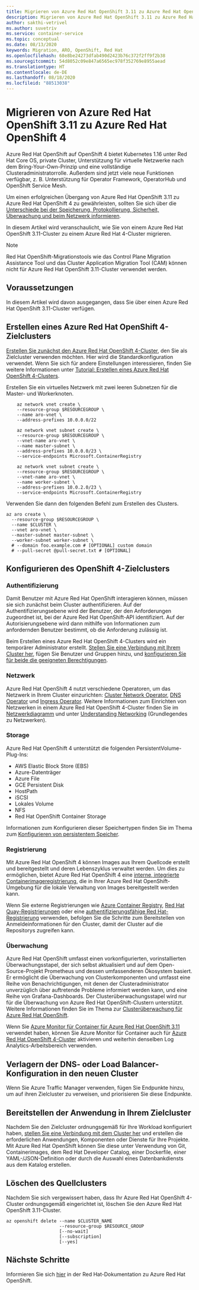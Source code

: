 ```yaml
---
title: Migrieren von Azure Red Hat OpenShift 3.11 zu Azure Red Hat OpenShift 4
description: Migrieren von Azure Red Hat OpenShift 3.11 zu Azure Red Hat OpenShift 4
author: sakthi-vetrivel
ms.author: suvetriv
ms.service: container-service
ms.topic: conceptual
ms.date: 08/13/2020
keywords: Migration, ARO, OpenShift, Red Hat
ms.openlocfilehash: 68e8be24273dfab490d2423b76c372f2ff9f2b38
ms.sourcegitcommit: 54d8052c09e847a6565ec978f352769e8955aead
ms.translationtype: HT
ms.contentlocale: de-DE
ms.lasthandoff: 08/18/2020
ms.locfileid: "88513038"
---
```

# <a name="migrate-from-azure-red-hat-openshift-311-to-azure-red-hat-openshift-4"></a>Migrieren von Azure Red Hat OpenShift 3.11 zu Azure Red Hat OpenShift 4

Azure Red Hat OpenShift auf OpenShift 4 bietet Kubernetes 1.16 unter Red Hat Core OS, private Cluster, Unterstützung für virtuelle Netzwerke nach dem Bring-Your-Own-Prinzip und eine vollständige Clusteradministratorrolle. Außerdem sind jetzt viele neue Funktionen verfügbar, z. B. Unterstützung für Operator Framework, OperatorHub und OpenShift Service Mesh.

Um einen erfolgreichen Übergang von Azure Red Hat OpenShift 3.11 zu Azure Red Hat OpenShift 4 zu gewährleisten, sollten Sie sich über die [Unterschiede bei der Speicherung, Protokollierung, Sicherheit, Überwachung und beim Netzwerk informieren](https://docs.openshift.com/container-platform/4.4/migration/migrating_3_4/planning-migration-3-to-4.html).

In diesem Artikel wird veranschaulicht, wie Sie von einem Azure Red Hat OpenShift 3.11-Cluster zu einem Azure Red Hat 4-Cluster migrieren.

> [!NOTE]
> Red Hat OpenShift-Migrationstools wie das Control Plane Migration Assistance Tool und das Cluster Application Migration Tool (CAM) können nicht für Azure Red Hat OpenShift 3.11-Cluster verwendet werden.

## <a name="before-you-begin"></a>Voraussetzungen

In diesem Artikel wird davon ausgegangen, dass Sie über einen Azure Red Hat OpenShift 3.11-Cluster verfügen.

## <a name="create-a-target-azure-red-hat-openshift-4-cluster"></a>Erstellen eines Azure Red Hat OpenShift 4-Zielclusters

[Erstellen Sie zunächst den Azure Red Hat OpenShift 4-Cluster](tutorial-create-cluster.md), den Sie als Zielcluster verwenden möchten. Hier wird die Standardkonfiguration verwendet. Wenn Sie sich für andere Einstellungen interessieren, finden Sie weitere Informationen unter [Tutorial: Erstellen eines Azure Red Hat OpenShift 4-Clusters](tutorial-create-cluster.md).

Erstellen Sie ein virtuelles Netzwerk mit zwei leeren Subnetzen für die Master- und Workerknoten.

```azurecli-interactive
    az network vnet create \
    --resource-group $RESOURCEGROUP \
    --name aro-vnet \
    --address-prefixes 10.0.0.0/22

    az network vnet subnet create \
    --resource-group $RESOURCEGROUP \
    --vnet-name aro-vnet \
    --name master-subnet \
    --address-prefixes 10.0.0.0/23 \
    --service-endpoints Microsoft.ContainerRegistry

    az network vnet subnet create \
    --resource-group $RESOURCEGROUP \
    --vnet-name aro-vnet \
    --name worker-subnet \
    --address-prefixes 10.0.2.0/23 \
    --service-endpoints Microsoft.ContainerRegistry
```

Verwenden Sie dann den folgenden Befehl zum Erstellen des Clusters.

```azurecli-interactive
az aro create \
  --resource-group $RESOURCEGROUP \
  --name $CLUSTER \
  --vnet aro-vnet \
  --master-subnet master-subnet \
  --worker-subnet worker-subnet \
  # --domain foo.example.com # [OPTIONAL] custom domain
  # --pull-secret @pull-secret.txt # [OPTIONAL]
```

## <a name="configure-the-target-openshift-4-cluster"></a>Konfigurieren des OpenShift 4-Zielclusters

### <a name="authentication"></a>Authentifizierung

Damit Benutzer mit Azure Red Hat OpenShift interagieren können, müssen sie sich zunächst beim Cluster authentifizieren. Auf der Authentifizierungsebene wird der Benutzer, der den Anforderungen zugeordnet ist, bei der Azure Red Hat OpenShift-API identifiziert. Auf der Autorisierungsebene wird dann mithilfe von Informationen zum anfordernden Benutzer bestimmt, ob die Anforderung zulässig ist.

Beim Erstellen eines Azure Red Hat OpenShift 4-Clusters wird ein temporärer Administrator erstellt. [Stellen Sie eine Verbindung mit Ihrem Cluster her](tutorial-connect-cluster.md), fügen Sie Benutzer und Gruppen hinzu, und [konfigurieren Sie für beide die geeigneten Berechtigungen](https://docs.openshift.com/aro/4/authentication/understanding-authentication.html).

### <a name="networking"></a>Netzwerk

Azure Red Hat OpenShift 4 nutzt verschiedene Operatoren, um das Netzwerk in Ihrem Cluster einzurichten: [Cluster Network Operator](https://docs.openshift.com/aro/4/networking/cluster-network-operator.html#nw-cluster-network-operator_cluster-network-operator), [DNS Operator](https://docs.openshift.com/aro/4/networking/dns-operator.html) und [Ingress Operator](https://docs.openshift.com/aro/4/networking/ingress-operator.html). Weitere Informationen zum Einrichten von Netzwerken in einem Azure Red Hat OpenShift 4-Cluster finden Sie im [Netzwerkdiagramm](concepts-networking.md) und unter [Understanding Networking](https://docs.openshift.com/aro/4/networking/understanding-networking.html) (Grundlegendes zu Netzwerken).

### <a name="storage"></a>Storage
Azure Red Hat OpenShift 4 unterstützt die folgenden PersistentVolume-Plug-Ins:

- AWS Elastic Block Store (EBS)
- Azure-Datenträger
- Azure File
- GCE Persistent Disk
- HostPath
- iSCSI
- Lokales Volume
- NFS
- Red Hat OpenShift Container Storage

Informationen zum Konfigurieren dieser Speichertypen finden Sie im Thema zum [Konfigurieren von persistentem Speicher](https://access.redhat.com/documentation/azure_red_hat_openshift/4/html/storage/configuring-persistent-storage).

### <a name="registry"></a>Registrierung

Mit Azure Red Hat OpenShift 4 können Images aus Ihrem Quellcode erstellt und bereitgestellt und deren Lebenszyklus verwaltet werden. Um dies zu ermöglichen, bietet Azure Red Hat OpenShift 4 eine [interne, integrierte Containerimageregistrierung](https://docs.openshift.com/aro/4/registry/registry-options.html), die in Ihrer Azure Red Hat OpenShift-Umgebung für die lokale Verwaltung von Images bereitgestellt werden kann.

Wenn Sie externe Registrierungen wie [Azure Container Registry](https://docs.microsoft.com/azure/container-registry/), [Red Hat Quay-Registrierungen](https://docs.openshift.com/aro/4/registry/registry-options.html#registry-quay-overview_registry-options) oder eine [authentifizierungsfähige Red Hat-Registrierung](https://docs.openshift.com/aro/4/registry/registry-options.html#registry-authentication-enabled-registry-overview_registry-options) verwenden, befolgen Sie die Schritte zum Bereitstellen von Anmeldeinformationen für den Cluster, damit der Cluster auf die Repositorys zugreifen kann.

### <a name="monitoring"></a>Überwachung

Azure Red Hat OpenShift umfasst einen vorkonfigurierten, vorinstallierten Überwachungsstapel, der sich selbst aktualisiert und auf dem Open-Source-Projekt Prometheus und dessen umfassenderen Ökosystem basiert. Er ermöglicht die Überwachung von Clusterkomponenten und umfasst eine Reihe von Benachrichtigungen, mit denen der Clusteradministrator unverzüglich über auftretende Probleme informiert werden kann, und eine Reihe von Grafana-Dashboards. Der Clusterüberwachungsstapel wird nur für die Überwachung von Azure Red Hat OpenShift-Clustern unterstützt. Weitere Informationen finden Sie im Thema zur [Clusterüberwachung für Azure Red Hat OpenShift](https://docs.openshift.com/aro/4/monitoring/cluster_monitoring/about-cluster-monitoring.html).

Wenn Sie [Azure Monitor für Container für Azure Red Hat OpenShift 3.11](../azure-monitor/insights/container-insights-azure-redhat-setup.md) verwendet haben, können Sie Azure Monitor für Container auch für [Azure Red Hat OpenShift 4-Cluster](../azure-monitor/insights/container-insights-azure-redhat4-setup.md) aktivieren und weiterhin denselben Log Analytics-Arbeitsbereich verwenden.

## <a name="move-your-dns-or-load-balancer-configuration-to-the-new-cluster"></a>Verlagern der DNS- oder Load Balancer-Konfiguration in den neuen Cluster

Wenn Sie Azure Traffic Manager verwenden, fügen Sie Endpunkte hinzu, um auf ihren Zielcluster zu verweisen, und priorisieren Sie diese Endpunkte.

## <a name="deploy-application-to-your-target-cluster"></a>Bereitstellen der Anwendung in Ihrem Zielcluster

Nachdem Sie den Zielcluster ordnungsgemäß für Ihre Workload konfiguriert haben, [stellen Sie eine Verbindung mit dem Cluster her](tutorial-connect-cluster.md) und erstellen die erforderlichen Anwendungen, Komponenten oder Dienste für Ihre Projekte. Mit Azure Red Hat OpenShift können Sie diese unter Verwendung von Git, Containerimages, dem Red Hat Developer Catalog, einer Dockerfile, einer YAML-/JSON-Definition oder durch die Auswahl eines Datenbankdiensts aus dem Katalog erstellen.

## <a name="delete-your-source-cluster"></a>Löschen des Quellclusters
Nachdem Sie sich vergewissert haben, dass Ihr Azure Red Hat OpenShift 4-Cluster ordnungsgemäß eingerichtet ist, löschen Sie den Azure Red Hat OpenShift 3.11-Cluster.

```
az openshift delete --name $CLUSTER_NAME
                    --resource-group $RESOURCE_GROUP
                    [--no-wait]
                    [--subscription]
                    [--yes]
```
## <a name="next-steps"></a>Nächste Schritte
Informieren Sie sich [hier](https://docs.openshift.com/aro/4/welcome/index.html) in der Red Hat-Dokumentation zu Azure Red Hat OpenShift.

